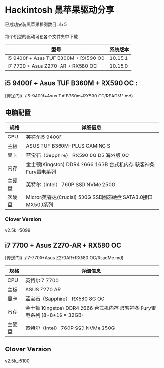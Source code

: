 # Hackintosh 黑苹果驱动分享

已成功安装黑苹果样例数目: 👍 5

每个机型的驱动可在各个文件夹中下载

| 型号                                 | 系统版本 |
| ------------------------------------ | -------- |
| i5 9400f + Asus TUF B360M + RX590 OC | 10.15.1  |
| i7 7700 + Asus Z270-AR + RX580 OC    | 10.15.0  |



## i5 9400f + Asus TUF B360M + RX590 OC :

  [传送门]( ./i5-9400f+Asus Tuf B360m+RX590 OC/README.md)

## 电脑配置

| 规格   | 详细信息                                                     |
| ------ | ------------------------------------------------------------ |
| CPU    | 英特尔i5 9400F                                               |
| 主板   | ASUS TUF B360M-PLUS GAMING S                                 |
| 显卡   | 蓝宝石（Sapphire） RX590 8G D5 海外版 OC                     |
| 内存   | 金士顿(Kingston) DDR4 2666 16GB 台式机内存 骇客神条 Fury雷电系列 |
| 主硬盘 | 英特尔（Intel） 760P SSD NVMe 250G                           |
| 次硬盘 | Micron英睿达(Crucial) 500G SSD固态硬盘 SATA3.0接口 MX500系列 |



### Clover Version

[v2.5k_r5099](https://github.com/Dids/clover-builder/releases/tag/v2.5k_r5099)



## i7 7700 + Asus Z270-AR + RX580 OC

  [传送门]( ./i7-7700+Asus Z270AR+RX580 OC/ReadMe.md)

| 规格   | 详细信息                                                     |
| ------ | ------------------------------------------------------------ |
| CPU    | 英特尔i7 7700                                                |
| 主板   | ASUS Z270 AR                                                 |
| 显卡   | 蓝宝石（Sapphire） RX580 8G OC                               |
| 内存   | 金士顿(Kingston) DDR4 2666  台式机内存 骇客神条 Fury雷电系列 (8+8+16 = 32GB) |
| 主硬盘 | 英特尔（Intel） 760P SSD NVMe 250G                           |

## Clover Version

[v2.5k_r5100](https://github.com/Dids/clover-builder/releases/tag/v2.5k_r5100)
